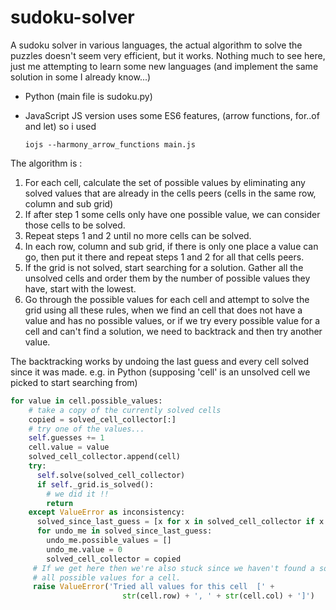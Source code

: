 # sudoku-solver
A sudoku solver in various languages, the actual algorithm to solve the puzzles doesn't seem very efficient, but it works.  Nothing much to see here, just me attempting to learn some new languages (and implement the same solution in some I already know...)

  * Python (main file is sudoku.py)
  * JavaScript JS version uses some ES6 features, (arrow functions, for..of and let) so i used  
  
        iojs --harmony_arrow_functions main.js
        
 
The algorithm is :

   1. For each cell, calculate the set of possible values by eliminating any solved
      values that are already in the cells peers (cells in the same row, column
      and sub grid)
   2. If after step 1 some cells only have one possible value, we can consider those
      cells to be solved.
   3. Repeat steps 1 and 2 until no more cells can be solved.
   4. In each row, column and sub grid, if there is only one place a value can go,
      then put it there and repeat steps 1 and 2 for all that cells peers.
   5. If the grid is not solved, start searching for a solution.  Gather all the
      unsolved cells and order them by the number of possible values they have, start
      with the lowest.
   6. Go through the possible values for each cell and attempt to solve the grid using
      all these rules, when we find an cell that does not have a value and has no possible
      values, or if we try every possible value for a cell and can't find a solution, we
      need to backtrack and then try another value.

 
 The backtracking works by undoing the last guess and every cell solved since it was made. e.g. in Python (supposing 'cell' is an unsolved cell we picked to start searching from)
 ```python 
 for value in cell.possible_values:
     # take a copy of the currently solved cells
     copied = solved_cell_collector[:]
     # try one of the values...
     self.guesses += 1
     cell.value = value
     solved_cell_collector.append(cell)
     try:
       self.solve(solved_cell_collector)
       if self._grid.is_solved():
         # we did it !!
         return
     except ValueError as inconsistency:
       solved_since_last_guess = [x for x in solved_cell_collector if x not in copied]
       for undo_me in solved_since_last_guess:
         undo_me.possible_values = []
         undo_me.value = 0
         solved_cell_collector = copied
      # If we get here then we're also stuck since we haven't found a solution despite trying
      # all possible values for a cell.
      raise ValueError('Tried all values for this cell  [' +
                          str(cell.row) + ', ' + str(cell.col) + ']')